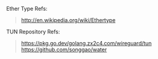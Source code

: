 Ether Type Refs:

> http://en.wikipedia.org/wiki/Ethertype

TUN Repository Refs:
> https://pkg.go.dev/golang.zx2c4.com/wireguard/tun
> https://github.com/songgao/water
